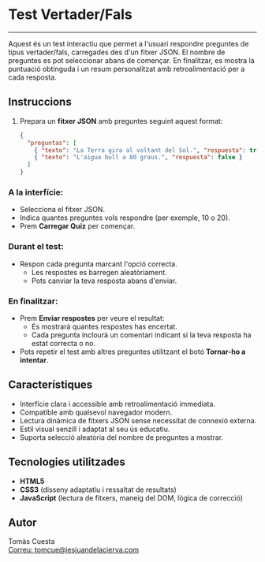 
# Test Vertader/Fals
---

Aquest és un test interactiu que permet a l'usuari respondre preguntes de tipus vertader/fals, carregades des d'un fitxer JSON. El nombre de preguntes es pot seleccionar abans de començar. En finalitzar, es mostra la puntuació obtinguda i un resum personalitzat amb retroalimentació per a cada resposta.

## Instruccions

1. Prepara un **fitxer JSON** amb preguntes seguint aquest format:
   ```json
   {
     "preguntas": [
       { "texto": "La Terra gira al voltant del Sol.", "respuesta": true },
       { "texto": "L'aigua bull a 80 graus.", "respuesta": false }
     ]
   }
   ```

### A la interfície:

- Selecciona el fitxer JSON.
- Indica quantes preguntes vols respondre (per exemple, 10 o 20).
- Prem **Carregar Quiz** per començar.

### Durant el test:

- Respon cada pregunta marcant l'opció correcta.
  - Les respostes es barregen aleatòriament.
  - Pots canviar la teva resposta abans d'enviar.

### En finalitzar:

- Prem **Enviar respostes** per veure el resultat:
  - Es mostrarà quantes respostes has encertat.
  - Cada pregunta inclourà un comentari indicant si la teva resposta ha estat correcta o no.
- Pots repetir el test amb altres preguntes utilitzant el botó **Tornar-ho a intentar**.

## Característiques

- Interfície clara i accessible amb retroalimentació immediata.
- Compatible amb qualsevol navegador modern.
- Lectura dinàmica de fitxers JSON sense necessitat de connexió externa.
- Estil visual senzill i adaptat al seu ús educatiu.
- Suporta selecció aleatòria del nombre de preguntes a mostrar.

## Tecnologies utilitzades

- **HTML5**
- **CSS3** (disseny adaptatiu i ressaltat de resultats)
- **JavaScript** (lectura de fitxers, maneig del DOM, lògica de correcció)

## Autor

Tomàs Cuesta  
[Correu: tomcue@iesjuandelacierva.com](mailto:tomcue@iesjuandelacierva.com)

